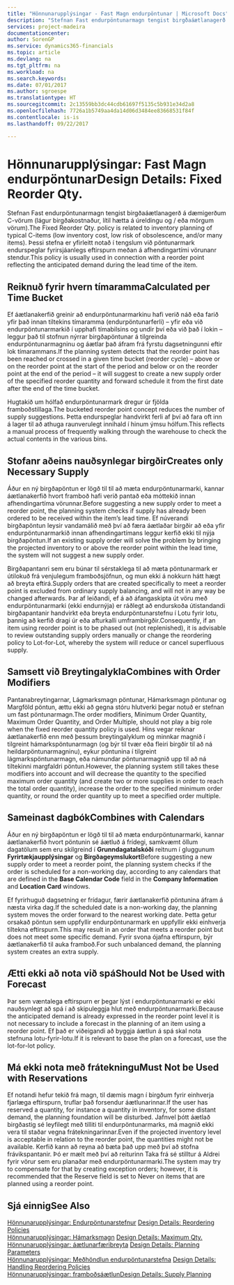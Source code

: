 ```yaml
---
title: "Hönnunarupplýsingar - Fast Magn endurpöntunar | Microsoft Docs"
description: "Stefnan Fast endurpöntunarmagn tengist birgðaáætlanagerð á dæmigerðum C-vörum (lágur birgðakostnaður, lítil hætta á úreldingu og / eða mörgum vörum). Þessi stefna er yfirleitt notað í tengslum við pöntunarmark endurspeglar fyrirsjáanlegs eftirspurn meðan á afhendingartími vörunanr stendur."
services: project-madeira
documentationcenter: 
author: SorenGP
ms.service: dynamics365-financials
ms.topic: article
ms.devlang: na
ms.tgt_pltfrm: na
ms.workload: na
ms.search.keywords: 
ms.date: 07/01/2017
ms.author: sgroespe
ms.translationtype: HT
ms.sourcegitcommit: 2c13559bb3dc44cdb61697f5135c5b931e34d2a8
ms.openlocfilehash: 7726a1b5749aa4da14d06d3484ee83668531f84f
ms.contentlocale: is-is
ms.lasthandoff: 09/22/2017

---
```

# <a name="design-details-fixed-reorder-qty"></a><span data-ttu-id="ee3ac-104">Hönnunarupplýsingar: Fast Magn endurpöntunar</span><span class="sxs-lookup"><span data-stu-id="ee3ac-104">Design Details: Fixed Reorder Qty.</span></span>
<span data-ttu-id="ee3ac-105">Stefnan Fast endurpöntunarmagn tengist birgðaáætlanagerð á dæmigerðum C-vörum (lágur birgðakostnaður, lítil hætta á úreldingu og / eða mörgum vörum).</span><span class="sxs-lookup"><span data-stu-id="ee3ac-105">The Fixed Reorder Qty. policy is related to inventory planning of typical C-items (low inventory cost, low risk of obsolescence, and/or many items).</span></span> <span data-ttu-id="ee3ac-106">Þessi stefna er yfirleitt notað í tengslum við pöntunarmark endurspeglar fyrirsjáanlegs eftirspurn meðan á afhendingartími vörunanr stendur.</span><span class="sxs-lookup"><span data-stu-id="ee3ac-106">This policy is usually used in connection with a reorder point reflecting the anticipated demand during the lead time of the item.</span></span>  

## <a name="calculated-per-time-bucket"></a><span data-ttu-id="ee3ac-107">Reiknuð fyrir hvern tímaramma</span><span class="sxs-lookup"><span data-stu-id="ee3ac-107">Calculated per Time Bucket</span></span>  
 <span data-ttu-id="ee3ac-108">Ef áætlanakerfið greinir að endurpöntunarmarkinu hafi verið náð eða farið yfir það innan tiltekins tímaramma (endurpöntunarferli) – yfir eða við endurpöntunarmarkið í upphafi tímabilsins og undir því eða við það í lokin – leggur það til stofnun nýrrar birgðapöntunar á tilgreinda endurpöntunarmagninu og áætlar það áfram frá fyrstu dagsetningunni eftir lok tímarammans.</span><span class="sxs-lookup"><span data-stu-id="ee3ac-108">If the planning system detects that the reorder point has been reached or crossed in a given time bucket (reorder cycle) – above or on the reorder point at the start of the period and below or on the reorder point at the end of the period – it will suggest to create a new supply order of the specified reorder quantity and forward schedule it from the first date after the end of the time bucket.</span></span>  

 <span data-ttu-id="ee3ac-109">Hugtakið um hólfað endurpöntunarmark dregur úr fjölda framboðstillaga.</span><span class="sxs-lookup"><span data-stu-id="ee3ac-109">The bucketed reorder point concept reduces the number of supply suggestions.</span></span> <span data-ttu-id="ee3ac-110">Þetta endurspeglar handvirkt ferli af því að fara oft inn á lager til að athuga raunverulegt innihald í hinum ýmsu hólfum.</span><span class="sxs-lookup"><span data-stu-id="ee3ac-110">This reflects a manual process of frequently walking through the warehouse to check the actual contents in the various bins.</span></span>  

## <a name="creates-only-necessary-supply"></a><span data-ttu-id="ee3ac-111">Stofanr aðeins nauðsynlegar birgðir</span><span class="sxs-lookup"><span data-stu-id="ee3ac-111">Creates only Necessary Supply</span></span>  
 <span data-ttu-id="ee3ac-112">Áður en ný birgðapöntun er lögð til til að mæta endurpöntunarmarki, kannar áætlanakerfið hvort framboð hafi verið pantað eða móttekið innan afhendingartíma vörunnar.</span><span class="sxs-lookup"><span data-stu-id="ee3ac-112">Before suggesting a new supply order to meet a reorder point, the planning system checks if supply has already been ordered to be received within the item’s lead time.</span></span> <span data-ttu-id="ee3ac-113">Ef núverandi birgðapöntun leysir vandamálið með því að færa áætlaðar birgðir að eða yfir endurpöntunarmarkið innan afhendingartímans leggur kerfið ekki til nýja birgðapöntun.</span><span class="sxs-lookup"><span data-stu-id="ee3ac-113">If an existing supply order will solve the problem by bringing the projected inventory to or above the reorder point within the lead time, the system will not suggest a new supply order.</span></span>  

 <span data-ttu-id="ee3ac-114">Birgðapantanri sem eru búnar til sérstaklega til að mæta pöntunarmark er útilokuð frá venjulegum framboðsjöfnun, og mun ekki á nokkurn hátt hægt að breyta eftirá.</span><span class="sxs-lookup"><span data-stu-id="ee3ac-114">Supply orders that are created specifically to meet a reorder point is excluded from ordinary supply balancing, and will not in any way be changed afterwards.</span></span> <span data-ttu-id="ee3ac-115">Þar af leiðandi, ef á að áfangaskipta út vöru með endurpöntunarmarki (ekki endurnýja) er ráðlegt að endurskoða útistandandi birgðapantanir handvirkt eða breyta endurpöntunarstefnu í Lotu fyrir lotu, þannig að kerfið dragi úr eða afturkalli umframbirgðir.</span><span class="sxs-lookup"><span data-stu-id="ee3ac-115">Consequently, if an item using reorder point is to be phased out (not replenished), it is advisable to review outstanding supply orders manually or change the reordering policy to Lot-for-Lot, whereby the system will reduce or cancel superfluous supply.</span></span>  

## <a name="combines-with-order-modifiers"></a><span data-ttu-id="ee3ac-116">Samsett við Breytingalykla</span><span class="sxs-lookup"><span data-stu-id="ee3ac-116">Combines with Order Modifiers</span></span>  
 <span data-ttu-id="ee3ac-117">Pantanabreytingarnar, Lágmarksmagn pöntunar, Hámarksmagn pöntunar og Margföld pöntun, ættu ekki að gegna stóru hlutverki þegar notuð er stefnan um fast pöntunarmagn.</span><span class="sxs-lookup"><span data-stu-id="ee3ac-117">The order modifiers, Minimum Order Quantity, Maximum Order Quantity, and Order Multiple, should not play a big role when the fixed reorder quantity policy is used.</span></span> <span data-ttu-id="ee3ac-118">Hins vegar reiknar áætlanakerfið enn með þessum breytingalyklum og minnkar magnið í tilgreint hámarkspöntunarmagn (og býr til tvær eða fleiri birgðir til að ná heildarpöntunarmagninu), eykur pöntunina í tilgreint lágmarkspöntunarmagn, eða námundar pöntunarmagnið upp til að ná tiltekinni margfaldri pöntun.</span><span class="sxs-lookup"><span data-stu-id="ee3ac-118">However, the planning system still takes these modifiers into account and will decrease the quantity to the specified maximum order quantity (and create two or more supplies in order to reach the total order quantity), increase the order to the specified minimum order quantity, or round the order quantity up to meet a specified order multiple.</span></span>  

## <a name="combines-with-calendars"></a><span data-ttu-id="ee3ac-119">Sameinast dagbók</span><span class="sxs-lookup"><span data-stu-id="ee3ac-119">Combines with Calendars</span></span>  
 <span data-ttu-id="ee3ac-120">Áður en ný birgðapöntun er lögð til til að mæta endurpöntunarmarki, kannar áætlanakerfið hvort pöntunin sé áætluð á frídegi, samkvæmt öllum dagatölum sem eru skilgreind í **Grunndagatalskóði** reitnum í gluggunum **Fyrirtækjaupplýsingar** og **Birgðageymslukort**</span><span class="sxs-lookup"><span data-stu-id="ee3ac-120">Before suggesting a new supply order to meet a reorder point, the planning system checks if the order is scheduled for a non-working day, according to any calendars that are defined in the **Base Calendar Code** field in the **Company Information** and **Location Card** windows.</span></span>  

 <span data-ttu-id="ee3ac-121">Ef fyrirhuguð dagsetning er frídagur, færir áætlanakerfið pöntunina áfram á næsta virka dag.</span><span class="sxs-lookup"><span data-stu-id="ee3ac-121">If the scheduled date is a non-working day, the planning system moves the order forward to the nearest working date.</span></span> <span data-ttu-id="ee3ac-122">Þetta getur orsakað pöntun sem uppfyllir endurpöntunarmark en uppfyllir ekki einhverja tiltekna eftirspurn.</span><span class="sxs-lookup"><span data-stu-id="ee3ac-122">This may result in an order that meets a reorder point but does not meet some specific demand.</span></span> <span data-ttu-id="ee3ac-123">Fyrir svona ójafna eftirspurn, býr áætlanakerfið til auka framboð.</span><span class="sxs-lookup"><span data-stu-id="ee3ac-123">For such unbalanced demand, the planning system creates an extra supply.</span></span>  

## <a name="should-not-be-used-with-forecast"></a><span data-ttu-id="ee3ac-124">Ætti ekki að nota við spá</span><span class="sxs-lookup"><span data-stu-id="ee3ac-124">Should Not be Used with Forecast</span></span>  
 <span data-ttu-id="ee3ac-125">Þar sem væntalega eftirspurn er þegar lýst í endurpöntunarmarki er ekki nauðsynlegt að spá í að skipuleggja hlut með endurpöntunarmarki.</span><span class="sxs-lookup"><span data-stu-id="ee3ac-125">Because the anticipated demand is already expressed in the reorder point level it is not necessary to include a forecast in the planning of an item using a reorder point.</span></span> <span data-ttu-id="ee3ac-126">Ef það er viðeigandi að byggja áætlun á spá skal nota stefnuna lotu-fyrir-lotu.</span><span class="sxs-lookup"><span data-stu-id="ee3ac-126">If it is relevant to base the plan on a forecast, use the lot-for-lot policy.</span></span>  

## <a name="must-not-be-used-with-reservations"></a><span data-ttu-id="ee3ac-127">Má ekki nota með frátekningu</span><span class="sxs-lookup"><span data-stu-id="ee3ac-127">Must Not be Used with Reservations</span></span>  
 <span data-ttu-id="ee3ac-128">Ef notandi hefur tekið frá magn, til dæmis magn í birgðum fyrir einhverja fjarlæga eftirspurn, truflar það forsendur áætlunarinnar.</span><span class="sxs-lookup"><span data-stu-id="ee3ac-128">If the user has reserved a quantity, for instance a quantity in inventory, for some distant demand, the planning foundation will be disturbed.</span></span> <span data-ttu-id="ee3ac-129">Jafnvel þótt áætlað birgðastig sé leyfilegt með tilliti til endurpöntunarmarks, má magnið ekki vera til staðar vegna frátekningarinnar.</span><span class="sxs-lookup"><span data-stu-id="ee3ac-129">Even if the projected inventory level is acceptable in relation to the reorder point, the quantities might not be available.</span></span> <span data-ttu-id="ee3ac-130">Kerfið kann að reyna að bæta það upp með því að stofna frávikspantanir. Þó er mælt með því að reiturinn Taka frá sé stilltur á Aldrei fyrir vörur sem eru planaðar með endurpöntunarmarki.</span><span class="sxs-lookup"><span data-stu-id="ee3ac-130">The system may try to compensate for that by creating exception orders; however, it is recommended that the Reserve field is set to Never on items that are planned using a reorder point.</span></span>  

## <a name="see-also"></a><span data-ttu-id="ee3ac-131">Sjá einnig</span><span class="sxs-lookup"><span data-stu-id="ee3ac-131">See Also</span></span>  
 <span data-ttu-id="ee3ac-132">[Hönnunarupplýsingar: Endurpöntunarstefnur](design-details-reordering-policies.md) </span><span class="sxs-lookup"><span data-stu-id="ee3ac-132">[Design Details: Reordering Policies](design-details-reordering-policies.md) </span></span>  
 <span data-ttu-id="ee3ac-133">[Hönnunarupplýsingar: Hámarksmagn](design-details-maximum-qty.md) </span><span class="sxs-lookup"><span data-stu-id="ee3ac-133">[Design Details: Maximum Qty.](design-details-maximum-qty.md) </span></span>  
 <span data-ttu-id="ee3ac-134">[Hönnunarupplýsingar: áætlunarfæribreyta](design-details-planning-parameters.md) </span><span class="sxs-lookup"><span data-stu-id="ee3ac-134">[Design Details: Planning Parameters](design-details-planning-parameters.md) </span></span>  
 <span data-ttu-id="ee3ac-135">[Hönnunarupplýsingar: Meðhöndlun endurpöntunarstefna](design-details-handling-reordering-policies.md) </span><span class="sxs-lookup"><span data-stu-id="ee3ac-135">[Design Details: Handling Reordering Policies](design-details-handling-reordering-policies.md) </span></span>  
 [<span data-ttu-id="ee3ac-136">Hönnunarupplýsingar: framboðsáætlun</span><span class="sxs-lookup"><span data-stu-id="ee3ac-136">Design Details: Supply Planning</span></span>](design-details-supply-planning.md)

